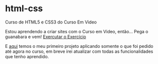 # html-css
 Curso de HTML5 e CSS3 do Curso Em Video

Estou aprendendo a criar sites com o Curso em Video, então... Pega o guanabara e vem!  <a href="https://victorlaus.github.io/html-css/Exercicios/ex001/index.html">Exercutar o Exercício</a>

E <a href="https://victorlaus.github.io/projeto-android/">aqui</a> temos o meu primeiro projeto aplicando somente o que foi pedido até agora no curso, em breve irei atualizar com todas as funcionalidades que tenho aprendido.